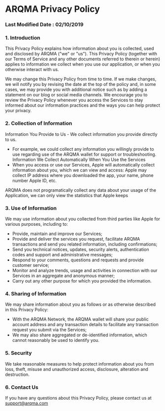 # ARQMA Privacy Policy
### Last Modified Date : 02/10/2019
### 1. Introduction

This Privacy Policy explains how information about you is collected, used and disclosed by ARQMA ("we" or "us"). This Privacy Policy (together with our Terms of Service and any other documents referred to therein or herein) applies to information we collect when you use our application, or when you otherwise interact with us.

We may change this Privacy Policy from time to time. If we make changes, we will notify you by revising the date at the top of the policy and, in some cases, we may provide you with additional notice such as by adding a statement on our blog or social media channels. We encourage you to review the Privacy Policy whenever you access the Services to stay informed about our information practices and the ways you can help protect your privacy.

### 2. Collection of Information
Information You Provide to Us - We collect information you provide directly to us.
- For example, we could collect any information you willingly provide to use regarding use of the ARQMA wallet for support or troubleshooting.
Information We Collect Automatically When You Use the Services
- When you access or use our Services, Apple will automatically collect information about you, which we can view and access:
Apple may collect IP address where you downloaded the app, your name, phone number Apple ID, etc.

ARQMA does not programatically collect any data about your usage of the Application, we can only view the statistics that Apple keeps

### 3. Use of Information
We may use information about you collected from third parties like Apple for various purposes, including to:
- Provide, maintain and improve our Services;
- Provide and deliver the services you request, facilitate ARQMA transactions and send you related information, including confirmations;
- Send you technical notices, updates, security alerts, authentication codes and support and administrative messages;
- Respond to your comments, questions and requests and provide customer service;
- Monitor and analyze trends, usage and activities in connection with our Services in an aggregate and anonymous manner;
- Carry out any other purpose for which you provided the information.
### 4. Sharing of Information

We may share information about you as follows or as otherwise described in this Privacy Policy:
- With the ARQMA Network, the ARQMA wallet will share your public account address and any transaction details to facilitate any transaction request you submit via the Services;
- We may also share aggregated or de-identified information, which cannot reasonably be used to identify you.

### 5. Security

We take reasonable measures to help protect information about you from loss, theft, misuse and unauthorized access, disclosure, alteration and destruction.

### 6. Contact Us
If you have any questions about this Privacy Policy, please contact us at support@arqma.com

